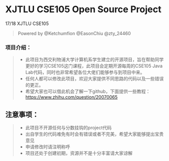 # XJTLU CSE105 Open Source Project
17/18 XJTLU CSE105 
> Powered by @Ketchumfion @EasonChiu @zty_24460

### 项目介绍：
>- 此项目为西交利物浦大学计算机系学生建立的开源项目，旨在帮助同学更好的学习CSE105这门课程，此项目会定期开源每周的CSE105 Java Lab代码，同时也非常希望各位大佬们能够参与到项目中来。
>- 任何人都可以修改此项目，欢迎大家提供不同思路的代码以及一些错误的更正。
>- 希望大家也可以借此机会了解一下github，下面提供一些教程：
https://www.zhihu.com/question/20070065


## 注意事项：
>- 此项目不开源任何与分数挂钩的project代码
>- 出自学生的代码难免有时会有错误或者不完美，希望大家能够提出宝贵意见
>- 申请修改时请注明称呼
>- 项目还处于创建初期，资源并不是十分丰富请大家谅解

